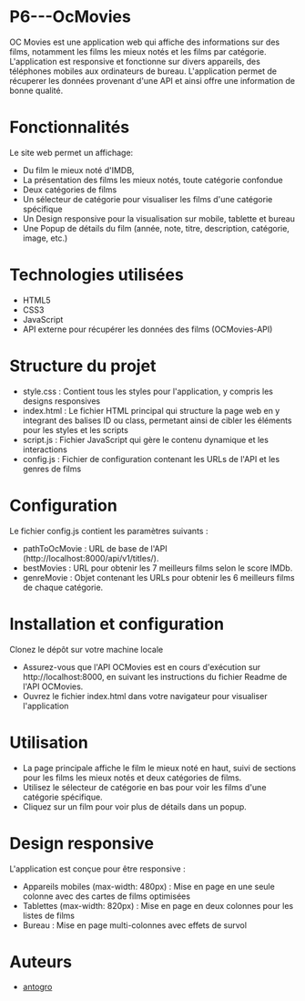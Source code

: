 # P6---OcMovies

OC Movies est une application web qui affiche des informations sur des films, notamment les films les mieux notés et les films par catégorie. L'application est responsive et fonctionne sur divers appareils, des téléphones mobiles aux ordinateurs de bureau. L'application permet de récuperer les données provenant d'une API et ainsi offre une information de bonne qualité.


# Fonctionnalités

Le site web permet un affichage:
- Du film le mieux noté d'IMDB,
- La présentation des films les mieux notés, toute catégorie confondue
- Deux catégories de films
- Un sélecteur de catégorie pour visualiser les films d'une catégorie spécifique
- Un Design responsive pour la visualisation sur mobile, tablette et bureau
- Une Popup de détails du film (année,  note, titre, description, catégorie, image, etc.)


# Technologies utilisées

- HTML5
- CSS3
- JavaScript
- API externe pour récupérer les données des films (OCMovies-API)

# Structure du projet

- style.css : Contient tous les styles pour l'application, y compris les designs responsives
- index.html : Le fichier HTML principal qui structure la page web en y integrant des balises ID ou class, permetant 
  ainsi de cibler les éléments pour les styles et les scripts
- script.js : Fichier JavaScript qui gère le contenu dynamique et les interactions
- config.js : Fichier de configuration contenant les URLs de l'API et les genres de films

# Configuration

Le fichier config.js contient les paramètres suivants :
- pathToOcMovie : URL de base de l'API (http://localhost:8000/api/v1/titles/).
- bestMovies : URL pour obtenir les 7 meilleurs films selon le score IMDb.
- genreMovie : Objet contenant les URLs pour obtenir les 6 meilleurs films de chaque catégorie.

# Installation et configuration

Clonez le dépôt sur votre machine locale
- Assurez-vous que l'API OCMovies est en cours d'exécution sur http://localhost:8000, 
en suivant les instructions du fichier Readme de l'API OCMovies.
- Ouvrez le fichier index.html dans votre navigateur pour visualiser l'application

# Utilisation

- La page principale affiche le film le mieux noté en haut, suivi de sections pour les films les mieux notés et deux catégories de films.
- Utilisez le sélecteur de catégorie en bas pour voir les films d'une catégorie spécifique.
- Cliquez sur un film pour voir plus de détails dans un popup.

# Design responsive
L'application est conçue pour être responsive :

- Appareils mobiles (max-width: 480px) : Mise en page en une seule colonne avec des cartes de films optimisées
- Tablettes (max-width: 820px) : Mise en page en deux colonnes pour les listes de films
- Bureau : Mise en page multi-colonnes avec effets de survol

# Auteurs

-  [antogro](https://github.com/antogro)
